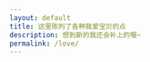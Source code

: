 ```yaml
---
layout: default
title: 这里陈列了各种我爱宝贝的点
description: 想到新的我还会补上的喔~
permalink: /love/
---
```


<style>
@keyframes fadeInUp {
  from {
    opacity: 0;
    transform: translateY(20px);
  }
  to {
    opacity: 1;
    transform: translateY(0);
  }
}

.love-note {
  width: 100%;
  border: none;
  background: none;
  resize: none;
  padding: 0;
  margin-bottom: 1.5em;
  font-size: 1.4em;
  line-height: 1.8;
  font-family: "Segoe UI", "Comic Sans MS", cursive;

  /* 渐变文字 */
  background: linear-gradient(to right, #ff69b4, #dda0dd);
  -webkit-background-clip: text;
  -webkit-text-fill-color: transparent;

  /* 动画效果 */
  opacity: 0;
  animation: fadeInUp 1s ease forwards;
}

/* 设置每行的延迟出现时间 */
.love-note:nth-of-type(1) { animation-delay: 0.2s; }
.love-note:nth-of-type(2) { animation-delay: 0.6s; }
.love-note:nth-of-type(3) { animation-delay: 1.0s; }
.love-note:nth-of-type(4) { animation-delay: 1.4s; }
.love-note:nth-of-type(5) { animation-delay: 1.8s; }
.love-note:nth-of-type(6) { animation-delay: 2.2s; }
.love-note:nth-of-type(7) { animation-delay: 2.6s; }
</style>

<textarea class="love-note" readonly>我爱宝贝的眼睛，哭或笑的时候总是闪着惹人怜爱的光芒</textarea>
<textarea class="love-note" readonly>我爱宝贝的嘴唇，软软的甜甜的像一块让人垂涎欲滴的软糖</textarea>
<textarea class="love-note" readonly>我爱宝贝的睫毛，当我用脸蹭宝贝时，宝贝轻轻开合眼眸用睫毛挠我的脸</textarea>
<textarea class="love-note" readonly>我爱宝贝的头发，永远带着一股令我安心的香气</textarea>
<textarea class="love-note" readonly>我爱宝贝的脸颊，滑滑嫩嫩软软弹弹，我恨不得多长几张嘴来亲它</textarea>
<textarea class="love-note" readonly>我爱宝贝的脖颈和锁骨，每次看到宝贝我都忍不住凑过去探索它们</textarea>
<textarea class="love-note" readonly>我爱宝贝的舌尖，带着温润的液体和湿热的气息，我的心也被它给缠住了</textarea>

